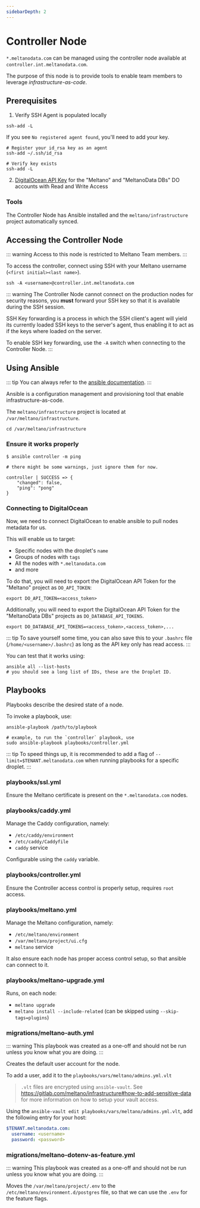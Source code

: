 ```yaml
---
sidebarDepth: 2
---
```


# Controller Node

`*.meltanodata.com` can be managed using the controller node available at `controller.int.meltanodata.com`.

The purpose of this node is to provide tools to enable team members to leverage _infrastructure-as-code_.

## Prerequisites

1. Verify SSH Agent is populated locally

```shell
ssh-add -L
```

If you see `No registered agent found`, you'll need to add your key.

```shell
# Register your id_rsa key as an agent
ssh-add ~/.ssh/id_rsa

# Verify key exists
ssh-add -L
```

2. [DigitalOcean API Key](https://www.digitalocean.com/docs/api/create-personal-access-token/) for the "Meltano" and "MeltanoData DBs" DO accounts with Read and Write Access

### Tools

The Controller Node has Ansible installed and the `meltano/infrastructure` project automatically synced.

## Accessing the Controller Node

::: warning
Access to this node is restricted to Meltano Team members.
:::

To access the controller, connect using SSH with your Meltano username (`<first initial><last name>`).

```shell
ssh -A <username>@controller.int.meltanodata.com
```

::: warning
The Controller Node cannot connect on the production nodes for security reasons, you **must** forward your SSH key so that it is available during the SSH session.

SSH Key forwarding is a process in which the SSH client's agent will yield its currently loaded SSH keys to the server's agent, thus enabling it to act as if the keys where loaded on the server.

To enable SSH key forwarding, use the `-A` switch when connecting to the Controller Node.
:::

## Using Ansible

::: tip
You can always refer to the [ansible documentation](https://docs.ansible.com/ansible/latest/user_guide/intro_getting_started.html).
:::

Ansible is a configuration management and provisioning tool that enable infrastructure-as-code.

The `meltano/infrastructure` project is located at `/var/meltano/infrastructure`.

```shell
cd /var/meltano/infrastructure
```

### Ensure it works properly

```shell
$ ansible controller -m ping

# there might be some warnings, just ignore them for now.

controller | SUCCESS => {
    "changed": false,
    "ping": "pong"
}
```

### Connecting to DigitalOcean

Now, we need to connect DigitalOcean to enable ansible to pull nodes metadata for us.

This will enable us to target:

- Specific nodes with the droplet's `name`
- Groups of nodes with `tags`
- All the nodes with `*.meltanodata.com`
- and more

To do that, you will need to export the DigitalOcean API Token for the "Meltano" project as `DO_API_TOKEN`:

```shell
export DO_API_TOKEN=<access_token>
```

Additionally, you will need to export the DigitalOcean API Token for the "MeltanoData DBs" projects as `DO_DATABASE_API_TOKENS`.

```shell
export DO_DATABASE_API_TOKENS=<access_token>,<access_token>,...
```

::: tip
To save yourself some time, you can also save this to your `.bashrc` file (`/home/<username>/.bashrc`) as long as the API key only has read access.
:::

You can test that it works using:

```shell
ansible all --list-hosts
# you should see a long list of IDs, these are the Droplet ID.
```

## Playbooks

Playbooks describe the desired state of a node.

To invoke a playbook, use:

```shell
ansible-playbook /path/to/playbook

# example, to run the `controller` playbook, use
sudo ansible-playbook playbooks/controller.yml
```

::: tip
To speed things up, it is recommended to add a flag of `--limit=$TENANT.meltanodata.com` when running playbooks for a specific droplet.
:::

### playbooks/ssl.yml

Ensure the Meltano certificate is present on the `*.meltanodata.com` nodes.

### playbooks/caddy.yml

Manage the Caddy configuration, namely:

  - `/etc/caddy/environment`
  - `/etc/caddy/Caddyfile`
  - `caddy` service

Configurable using the `caddy` variable.

### playbooks/controller.yml

Ensure the Controller access control is properly setup, requires `root` access.

### playbooks/meltano.yml

Manage the Meltano configuration, namely:

  - `/etc/meltano/environment`
  - `/var/meltano/project/ui.cfg`
  - `meltano` service

It also ensure each node has proper access control setup, so that ansible can connect to it.

### playbooks/meltano-upgrade.yml

Runs, on each node:

  - `meltano upgrade`
  - `meltano install --include-related` (can be skipped using `--skip-tags=plugins`)

### migrations/meltano-auth.yml

::: warning
This playbook was created as a one-off and should not be run unless you know what you are doing.
:::

Creates the default user account for the node.

To add a user, add it to the `playbooks/vars/meltano/admins.yml.vlt`

> `.vlt` files are encrypted using `ansible-vault`.
> See https://gitlab.com/meltano/infrastructure#how-to-add-sensitive-data for more information on how to setup your vault access.

Using the `ansible-vault edit playbooks/vars/meltano/admins.yml.vlt`, add the following entry for your host:

```yaml
$TENANT.meltanodata.com:
  username: <username>
  password: <password>
```

### migrations/meltano-dotenv-as-feature.yml

::: warning
This playbook was created as a one-off and should not be run unless you know what you are doing.
:::

Moves the `/var/meltano/project/.env` to the `/etc/meltano/environment.d/postgres` file, so that we can use the `.env` for the feature flags.
